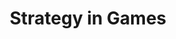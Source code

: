---
layout: category
category: strategy
title: Strategy in Games
description: Exercise your mind and develop your skills with our strategy games selection, featuring games that challenge your ability to think critically and plan ahead.
permalink: /strategy/
---